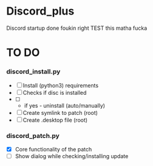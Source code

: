 # Discord_plus
Discord startup done foukin right
 TEST this matha fucka

# TO DO
### discord_install.py
- [ ] Install (python3) requirements
- [ ] Checks if disc is installed
- [ ]   - if yes - uninstall (auto/manually)
- [ ] Create symlink to patch (root)
- [ ] Create .desktop file (root)
### discord_patch.py
- [x] Core functionality of the patch
- [ ] Show dialog while checking/installing update
